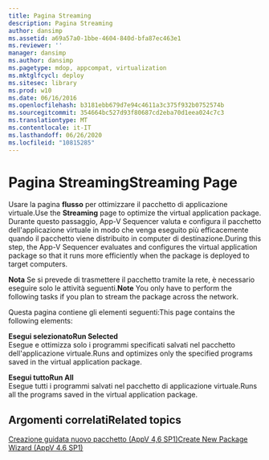 ```yaml
---
title: Pagina Streaming
description: Pagina Streaming
author: dansimp
ms.assetid: a69a57a0-1bbe-4604-840d-bfa87ec463e1
ms.reviewer: ''
manager: dansimp
ms.author: dansimp
ms.pagetype: mdop, appcompat, virtualization
ms.mktglfcycl: deploy
ms.sitesec: library
ms.prod: w10
ms.date: 06/16/2016
ms.openlocfilehash: b3181ebb679d7e94c4611a3c375f932b0752574b
ms.sourcegitcommit: 354664bc527d93f80687cd2eba70d1eea024c7c3
ms.translationtype: MT
ms.contentlocale: it-IT
ms.lasthandoff: 06/26/2020
ms.locfileid: "10815285"
---
```

# <span data-ttu-id="117fd-103">Pagina Streaming</span><span class="sxs-lookup"><span data-stu-id="117fd-103">Streaming Page</span></span>


<span data-ttu-id="117fd-104">Usare la pagina **flusso** per ottimizzare il pacchetto di applicazione virtuale.</span><span class="sxs-lookup"><span data-stu-id="117fd-104">Use the **Streaming** page to optimize the virtual application package.</span></span> <span data-ttu-id="117fd-105">Durante questo passaggio, App-V Sequencer valuta e configura il pacchetto dell'applicazione virtuale in modo che venga eseguito più efficacemente quando il pacchetto viene distribuito in computer di destinazione.</span><span class="sxs-lookup"><span data-stu-id="117fd-105">During this step, the App-V Sequencer evaluates and configures the virtual application package so that it runs more efficiently when the package is deployed to target computers.</span></span>

<span data-ttu-id="117fd-106">**Nota**  Se si prevede di trasmettere il pacchetto tramite la rete, è necessario eseguire solo le attività seguenti.</span><span class="sxs-lookup"><span data-stu-id="117fd-106">**Note** You only have to perform the following tasks if you plan to stream the package across the network.</span></span>

 

<span data-ttu-id="117fd-107">Questa pagina contiene gli elementi seguenti:</span><span class="sxs-lookup"><span data-stu-id="117fd-107">This page contains the following elements:</span></span>

<a href="" id="run-selected"></a>**<span data-ttu-id="117fd-108">Esegui selezionato</span><span class="sxs-lookup"><span data-stu-id="117fd-108">Run Selected</span></span>**  
<span data-ttu-id="117fd-109">Esegue e ottimizza solo i programmi specificati salvati nel pacchetto dell'applicazione virtuale.</span><span class="sxs-lookup"><span data-stu-id="117fd-109">Runs and optimizes only the specified programs saved in the virtual application package.</span></span>

<a href="" id="run-all"></a>**<span data-ttu-id="117fd-110">Esegui tutto</span><span class="sxs-lookup"><span data-stu-id="117fd-110">Run All</span></span>**  
<span data-ttu-id="117fd-111">Esegue tutti i programmi salvati nel pacchetto di applicazione virtuale.</span><span class="sxs-lookup"><span data-stu-id="117fd-111">Runs all the programs saved in the virtual application package.</span></span>

## <span data-ttu-id="117fd-112">Argomenti correlati</span><span class="sxs-lookup"><span data-stu-id="117fd-112">Related topics</span></span>


[<span data-ttu-id="117fd-113">Creazione guidata nuovo pacchetto (AppV 4,6 SP1)</span><span class="sxs-lookup"><span data-stu-id="117fd-113">Create New Package Wizard (AppV 4.6 SP1)</span></span>](create-new-package-wizard---appv-46-sp1-.md)

 

 





